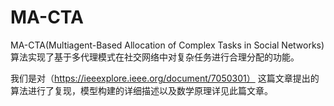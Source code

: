 # MA-CTA
MA-CTA(Multiagent-Based Allocation of Complex Tasks in Social Networks)算法实现了基于多代理模式在社交网络中对复杂任务进行合理分配的功能。 

我们是对（https://ieeexplore.ieee.org/document/7050301） 这篇文章提出的算法进行了复现，模型构建的详细描述以及数学原理详见此篇文章。
